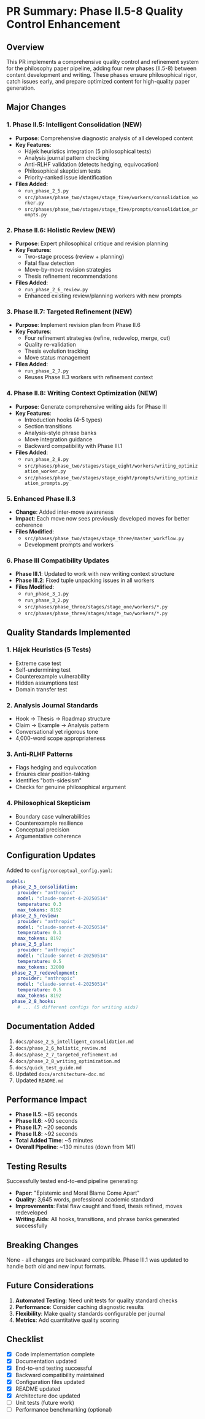 # PR Summary: Phase II.5-8 Quality Control Enhancement

## Overview

This PR implements a comprehensive quality control and refinement system for the philosophy paper pipeline, adding four new phases (II.5-8) between content development and writing. These phases ensure philosophical rigor, catch issues early, and prepare optimized content for high-quality paper generation.

## Major Changes

### 1. Phase II.5: Intelligent Consolidation (NEW)
- **Purpose**: Comprehensive diagnostic analysis of all developed content
- **Key Features**:
  - Hájek heuristics integration (5 philosophical tests)
  - Analysis journal pattern checking
  - Anti-RLHF validation (detects hedging, equivocation)
  - Philosophical skepticism tests
  - Priority-ranked issue identification
- **Files Added**:
  - `run_phase_2_5.py`
  - `src/phases/phase_two/stages/stage_five/workers/consolidation_worker.py`
  - `src/phases/phase_two/stages/stage_five/prompts/consolidation_prompts.py`

### 2. Phase II.6: Holistic Review (NEW)
- **Purpose**: Expert philosophical critique and revision planning
- **Key Features**:
  - Two-stage process (review + planning)
  - Fatal flaw detection
  - Move-by-move revision strategies
  - Thesis refinement recommendations
- **Files Added**:
  - `run_phase_2_6_review.py`
  - Enhanced existing review/planning workers with new prompts

### 3. Phase II.7: Targeted Refinement (NEW)
- **Purpose**: Implement revision plan from Phase II.6
- **Key Features**:
  - Four refinement strategies (refine, redevelop, merge, cut)
  - Quality re-validation
  - Thesis evolution tracking
  - Move status management
- **Files Added**:
  - `run_phase_2_7.py`
  - Reuses Phase II.3 workers with refinement context

### 4. Phase II.8: Writing Context Optimization (NEW)
- **Purpose**: Generate comprehensive writing aids for Phase III
- **Key Features**:
  - Introduction hooks (4-5 types)
  - Section transitions
  - Analysis-style phrase banks
  - Move integration guidance
  - Backward compatibility with Phase III.1
- **Files Added**:
  - `run_phase_2_8.py`
  - `src/phases/phase_two/stages/stage_eight/workers/writing_optimization_worker.py`
  - `src/phases/phase_two/stages/stage_eight/prompts/writing_optimization_prompts.py`

### 5. Enhanced Phase II.3
- **Change**: Added inter-move awareness
- **Impact**: Each move now sees previously developed moves for better coherence
- **Files Modified**:
  - `src/phases/phase_two/stages/stage_three/master_workflow.py`
  - Development prompts and workers

### 6. Phase III Compatibility Updates
- **Phase III.1**: Updated to work with new writing context structure
- **Phase III.2**: Fixed tuple unpacking issues in all workers
- **Files Modified**:
  - `run_phase_3_1.py`
  - `run_phase_3_2.py`
  - `src/phases/phase_three/stages/stage_one/workers/*.py`
  - `src/phases/phase_three/stages/stage_two/workers/*.py`

## Quality Standards Implemented

### 1. Hájek Heuristics (5 Tests)
- Extreme case test
- Self-undermining test
- Counterexample vulnerability
- Hidden assumptions test
- Domain transfer test

### 2. Analysis Journal Standards
- Hook → Thesis → Roadmap structure
- Claim → Example → Analysis pattern
- Conversational yet rigorous tone
- 4,000-word scope appropriateness

### 3. Anti-RLHF Patterns
- Flags hedging and equivocation
- Ensures clear position-taking
- Identifies "both-sidesism"
- Checks for genuine philosophical argument

### 4. Philosophical Skepticism
- Boundary case vulnerabilities
- Counterexample resilience
- Conceptual precision
- Argumentative coherence

## Configuration Updates

Added to `config/conceptual_config.yaml`:
```yaml
models:
  phase_2_5_consolidation:
    provider: "anthropic"
    model: "claude-sonnet-4-20250514"
    temperature: 0.3
    max_tokens: 8192
  phase_2_5_review:
    provider: "anthropic"
    model: "claude-sonnet-4-20250514"
    temperature: 0.1
    max_tokens: 8192
  phase_2_5_plan:
    provider: "anthropic"
    model: "claude-sonnet-4-20250514"
    temperature: 0.5
    max_tokens: 32000
  phase_2_7_redevelopment:
    provider: "anthropic"
    model: "claude-sonnet-4-20250514"
    temperature: 0.5
    max_tokens: 8192
  phase_2_8_hooks:
    # ... (5 different configs for writing aids)
```

## Documentation Added

1. `docs/phase_2_5_intelligent_consolidation.md`
2. `docs/phase_2_6_holistic_review.md`
3. `docs/phase_2_7_targeted_refinement.md`
4. `docs/phase_2_8_writing_optimization.md`
5. `docs/quick_test_guide.md`
6. Updated `docs/architecture-doc.md`
7. Updated `README.md`

## Performance Impact

- **Phase II.5**: ~85 seconds
- **Phase II.6**: ~90 seconds
- **Phase II.7**: ~20 seconds
- **Phase II.8**: ~92 seconds
- **Total Added Time**: ~5 minutes
- **Overall Pipeline**: ~130 minutes (down from 141)

## Testing Results

Successfully tested end-to-end pipeline generating:
- **Paper**: "Epistemic and Moral Blame Come Apart"
- **Quality**: 3,645 words, professional academic standard
- **Improvements**: Fatal flaw caught and fixed, thesis refined, moves redeveloped
- **Writing Aids**: All hooks, transitions, and phrase banks generated successfully

## Breaking Changes

None - all changes are backward compatible. Phase III.1 was updated to handle both old and new input formats.

## Future Considerations

1. **Automated Testing**: Need unit tests for quality standard checks
2. **Performance**: Consider caching diagnostic results
3. **Flexibility**: Make quality standards configurable per journal
4. **Metrics**: Add quantitative quality scoring

## Checklist

- [x] Code implementation complete
- [x] Documentation updated
- [x] End-to-end testing successful
- [x] Backward compatibility maintained
- [x] Configuration files updated
- [x] README updated
- [x] Architecture doc updated
- [ ] Unit tests (future work)
- [ ] Performance benchmarking (optional) 